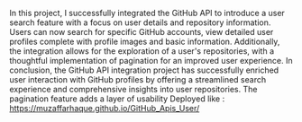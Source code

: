 In this project, I successfully integrated the GitHub API to introduce a user search feature with a focus on user details and repository information. Users can now search for specific GitHub accounts, view detailed user profiles complete with profile images and basic information. Additionally, the integration allows for the exploration of a user's repositories, with a thoughtful implementation of pagination for an improved user experience.
In conclusion, the GitHub API integration project has successfully enriched user interaction with GitHub profiles by offering a streamlined search experience and comprehensive insights into user repositories. The pagination feature adds a layer of usability
Deployed like : https://muzaffarhaque.github.io/GitHub_Apis_User/

